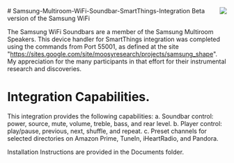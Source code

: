 <img src="https://github.com/DaveGut/Samsung-Multiroom-WiFi-Soundbar-SmartThings-Integration/blob/master/Screenshot.jpg" align="right"/>
# Samsung-Multiroom-WiFi-Soundbar-SmartThings-Integration
Beta version of the Samsung WiFi

The Samsung WiFi Soundbars are a member of the Samsung Multiroom Speakers.  This device handler for SmartThings integration was completed using the commands from Port 55001, as defined at the site "https://sites.google.com/site/moosyresearch/projects/samsung_shape".  My appreciation for the many participants in that effort for their instrumental research and discoveries.

# Integration Capabilities.

This integration provides the following capabilities:
a.  Soundbar control:  power, source, mute, volume, treble, bass, and rear level.
b.  Player control: play/pause, previous, next, shuffle, and repeat.
c.  Preset channels for selected directories on Amazon Prime, TuneIn, iHeartRadio, and Pandora.

Installation Instructions are provided in the Documents folder.
